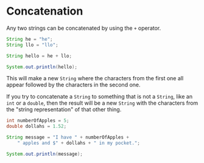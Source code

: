 # Concatenation

Any two strings can be concatenated by using the `+` operator.

```java
String he = "he";
String llo = "llo";

String hello = he + llo;

System.out.println(hello);
```

This will make a new `String` where the characters from the first one all appear followed by the characters in the second one.

If you try to concatenate a `String` to something that is not a `String`, like an `int` or a `double`,
then the result will be a new `String` with the characters from the "string representation" of that 
other thing.

```java
int numberOfApples = 5;
double dollahs = 1.52;

String message = "I have " + numberOfApples + 
    " apples and $" + dollahs + " in my pocket.";

System.out.println(message);
```